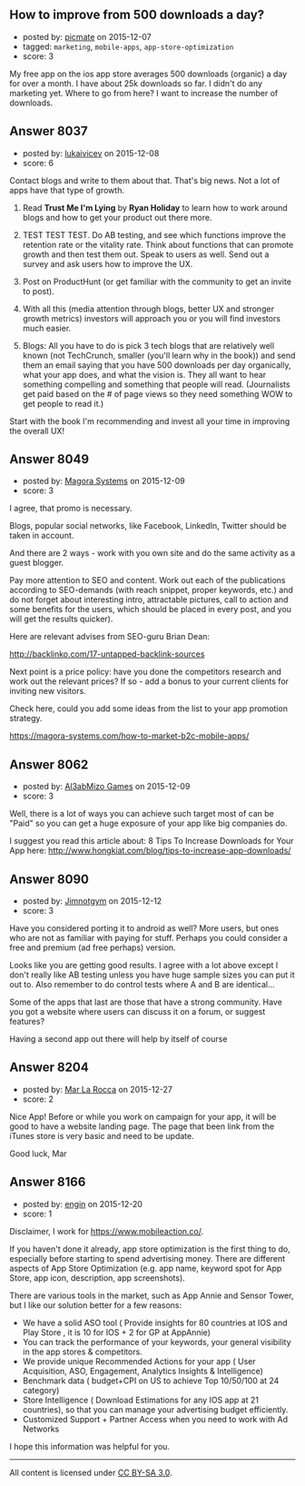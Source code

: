 ## How to improve from 500 downloads a day?

- posted by: [picmate](https://stackexchange.com/users/268327/picmate) on 2015-12-07
- tagged: `marketing`, `mobile-apps`, `app-store-optimization`
- score: 3

My free app on the ios app store averages 500 downloads (organic) a day for over a month. I have about 25k downloads so far. I didn't do any marketing yet. Where to go from here? I want to increase the number of downloads.


## Answer 8037

- posted by: [lukaivicev](https://stackexchange.com/users/5245413/lukaivicev) on 2015-12-08
- score: 6

Contact blogs and write to them about that. That's big news. Not a lot of apps have that type of growth. 

1. Read **Trust Me I'm Lying** by **Ryan Holiday** to learn how to work around blogs and how to get your product out there more. 

2. TEST TEST TEST. Do AB testing, and see which functions improve the retention rate or the vitality rate. Think about functions that can promote growth and then test them out. Speak to users as well. Send out a survey and ask users how to improve the UX. 

3. Post on ProductHunt (or get familiar with the community to get an invite to post). 

4. With all this (media attention through blogs, better UX and stronger growth metrics) investors will approach you or you will find investors much easier. 

5. Blogs: All you have to do is pick 3 tech blogs that are relatively well known (not TechCrunch, smaller (you'll learn why in the book)) and send them an email saying that you have 500 downloads per day organically, what your app does, and what the vision is. They all want to hear something compelling and something that people will read. (Journalists get paid based on the # of page views so they need something WOW to get people to read it.)

Start with the book I'm recommending and invest all your time in improving the overall UX!  


## Answer 8049

- posted by: [Magora Systems](https://stackexchange.com/users/7052871/magora-systems) on 2015-12-09
- score: 3

I agree, that promo is necessary. 

Blogs, popular social networks, like Facebook, LinkedIn, Twitter should be taken in account.

And there are 2 ways - work with you own site and do the same activity as a guest blogger.

Pay more attention to SEO and content. Work out each of the publications according to SEO-demands (with reach snippet, proper keywords, etc.) and do not forget about interesting intro, attractable pictures, call to action and some benefits for the users, which should be placed in every post, and you will get the results quicker).

Here are relevant advises from SEO-guru Brian Dean: 

http://backlinko.com/17-untapped-backlink-sources

Next point is a price policy: have you done the competitors research and work out the relevant prices? If so - add a bonus to your current clients for inviting new visitors.

Check here, could you add some ideas from the list to your app promotion strategy. 

https://magora-systems.com/how-to-market-b2c-mobile-apps/  



## Answer 8062

- posted by: [Al3abMizo Games](https://stackexchange.com/users/1601277/al3abmizo-games) on 2015-12-09
- score: 3

<p>Well, there is a lot of ways you can achieve such target most of can be "Paid" so you can get a huge exposure of your app like big companies do.</p>

<p>I suggest you read this article about: 8 Tips To Increase Downloads for Your App
here: <a href="http://www.hongkiat.com/blog/tips-to-increase-app-downloads/" rel="nofollow">http://www.hongkiat.com/blog/tips-to-increase-app-downloads/</a></p>



## Answer 8090

- posted by: [Jimnotgym](https://stackexchange.com/users/7461839/jimnotgym) on 2015-12-12
- score: 3

Have you considered porting it to android as well? More users, but ones who are not as familiar with paying for stuff. Perhaps you could consider a free and premium (ad free perhaps) version.

Looks like you are getting good results. I agree with a lot above except I don't really like AB testing unless you have huge sample sizes you can put it out to. Also remember to do control tests where A and B are identical...

Some of the apps that last are those that have a strong community. Have you got a website where users can discuss it on a forum, or suggest features?

Having a second app out there will help by itself of course


## Answer 8204

- posted by: [Mar La Rocca](https://stackexchange.com/users/7532068/mar-la-rocca) on 2015-12-27
- score: 2

Nice App!
Before or while you work on campaign for your app, it will be good to have a website landing page.
The page that been link from the iTunes store is very basic and need to be update.

Good luck,
Mar


## Answer 8166

- posted by: [engin](https://stackexchange.com/users/108405/engin) on 2015-12-20
- score: 1

Disclaimer, I work for https://www.mobileaction.co/.

If you haven't done it already, app store optimization is the first thing to do, especially before starting to spend advertising money. There are different aspects of App Store Optimization (e.g. app name, keyword spot for App Store, app icon, description, app screenshots). 

There are various tools in the market, such as App Annie and Sensor Tower, but I like our solution better for a few reasons: 

- We have a solid ASO tool ( Provide insights for 80 countries at IOS and Play Store , it is 10 for IOS + 2 for GP at AppAnnie)
- You can track the performance of your keywords, your general visibility in the app stores & competitors.
- We provide unique Recommended Actions for your app ( User Acquisition, ASO, Engagement, Analytics Insights & Intelligence)
- Benchmark data ( budget+CPI on US to achieve Top 10/50/100 at 24 category)
- Store Intelligence ( Download Estimations for any IOS app at 21 countries), so that you can manage your advertising budget efficiently.
- Customized Support + Partner Access when you need to work with Ad Networks

I hope this information was helpful for you.




---

All content is licensed under [CC BY-SA 3.0](https://creativecommons.org/licenses/by-sa/3.0/).
